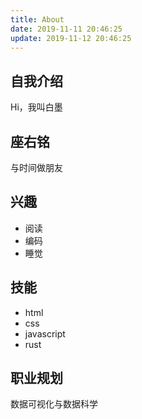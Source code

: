 ```yaml
---
title: About
date: 2019-11-11 20:46:25
update: 2019-11-12 20:46:25
---
```


## 自我介绍

Hi，我叫白墨

## 座右铭

与时间做朋友

## 兴趣

- 阅读
- 编码
- 睡觉

## 技能

- html
- css
- javascript
- rust

## 职业规划

数据可视化与数据科学

